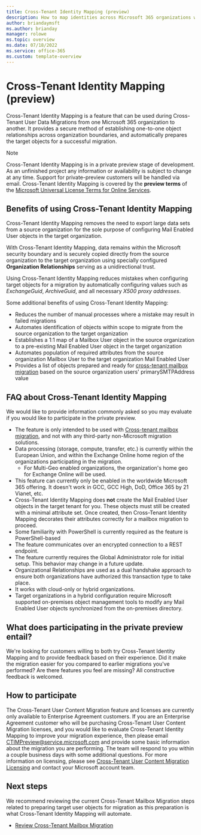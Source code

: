 ```yaml
---
title: Cross-Tenant Identity Mapping (preview)
description: How to map identities across Microsoft 365 organizations when preparing for cross-tenant migrations. 
author: briandaymsft
ms.author: brianday
manager: rolowe
ms.topic: overview
ms.date: 07/18/2022
ms.service: office-365
ms.custom: template-overview
---
```


# Cross-Tenant Identity Mapping (preview)

Cross-Tenant Identity Mapping is a feature that can be used during Cross-Tenant User Data Migrations from one Microsoft 365 organization to another. It provides a secure method of establishing one-to-one object relationships across organization boundaries, and automatically prepares the target objects for a successful migration.

>[!NOTE]
>Cross-Tenant Identity Mapping is in a private preview stage of development. As an unfinished project any information or availability is subject to change at any time. Support for private-preview customers will be handled via email. Cross-Tenant Identity Mapping is covered by the **preview terms** of the [Microsoft Universal License Terms for Online Services](https://www.microsoft.com/licensing/terms/product/ForOnlineServices/all).

## Benefits of using Cross-Tenant Identity Mapping

Cross-Tenant Identity Mapping removes the need to export large data sets from a source organization for the sole purpose of configuring Mail Enabled User objects in the target organization.

With Cross-Tenant Identity Mapping, data remains within the Microsoft security boundary and is securely copied directly from the source organization to the target organization using specially configured **Organization Relationships** serving as a unidirectional trust.

Using Cross-Tenant Identity Mapping reduces mistakes when configuring target objects for a migration by automatically configuring values such as _ExchangeGuid_, _ArchiveGuid_, and all necessary _X500 proxy addresses_.

Some additional benefits of using Cross-Tenant Identity Mapping:

- Reduces the number of manual processes where a mistake may result in failed migrations
- Automates identification of objects within scope to migrate from the source organization to the target organization
- Establishes a 1:1 map of a Mailbox User object in the source organization to a pre-existing Mail Enabled User object in the target organization
- Automates population of required attributes from the source organization Mailbox User to the target organization Mail Enabled User
- Provides a list of objects prepared and ready for [cross-tenant mailbox migration](cross-tenant-mailbox-migration.md) based on the source organization users' primarySMTPAddress value

## FAQ about Cross-Tenant Identity Mapping

We would like to provide information commonly asked so you may evaluate if you would like to participate in the private preview.

- The feature is only intended to be used with [Cross-tenant mailbox migration](cross-tenant-mailbox-migration.md), and not with any third-party non-Microsoft migration solutions.
- Data processing (storage, compute, transfer, etc.) is currently within the European Union, and within the Exchange Online home region of the organizations participating in the migration.
  - For Multi-Geo enabled organizations, the organization's home geo for Exchange Online will be used.
- This feature can currently only be enabled in the worldwide Microsoft 365 offering. It doesn't work in GCC, GCC High, DoD, Office 365 by 21 Vianet, etc.
- Cross-Tenant Identity Mapping does **not** create the Mail Enabled User objects in the target tenant for you. These objects must still be created with a minimal attribute set. Once created, then Cross-Tenant Identity Mapping decorates their attributes correctly for a mailbox migration to proceed.
- Some familiarity with PowerShell is currently required as the feature is PowerShell-based
- The feature communicates over an encrypted connection to a REST endpoint.
- The feature currently requires the Global Administrator role for initial setup. This behavior may change in a future update.
- Organizational Relationships are used as a dual handshake approach to ensure both organizations have authorized this transaction type to take place.
- It works with cloud-only or hybrid organizations.
- Target organizations in a hybrid configuration require Microsoft supported on-premises object management tools to modify any Mail Enabled User objects synchronized from the on-premises directory.

## What does participating in the private preview entail?

We're looking for customers willing to both try Cross-Tenant Identity Mapping and to provide feedback based on their experience. Did it make the migration easier for you compared to earlier migrations you've performed? Are there features you feel are missing? All constructive feedback is welcomed.

## How to participate

The Cross-Tenant User Content Migration feature and licenses are currently only available to Enterprise Agreement customers. If you are an Enterprise Agreement customer who will be purchasing Cross-Tenant User Content Migration licenses, and you would like to evaluate Cross-Tenant Identity Mapping to improve your migration experience, then please email [CTIMPreview@service.microsoft.com](mailto:CTIMPreview@service.microsoft.com) and provide some basic information about the migration you are performing. The team will respond to you within a couple business days with some additional questions. For more information on licensing, please see [Cross-Tenant User Content Migration Licensing](cross-tenant-mailbox-migration.md?#licensing) and contact your Microsoft account team.

## Next steps

We recommend reviewing the current Cross-Tenant Mailbox Migration steps related to preparing target user objects for migration as this preparation is what Cross-Tenant Identity Mapping will automate.

- [Review Cross-Tenant Mailbox Migration](cross-tenant-mailbox-migration.md#prepare-target-user-objects-for-migration)

